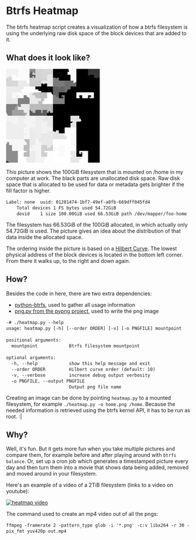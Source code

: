 Btrfs Heatmap
=============

The btrfs heatmap script creates a visualization of how a btrfs filesystem is using the underlying raw disk space of the block devices that are added to it.

## What does it look like?

![100GiB filesystem](doc/example-100gb.png)

This picture shows the 100GiB filesystem that is mounted on /home in my computer at work. The black parts are unallocated disk space. Raw disk space that is allocated to be used for data or metadata gets brighter if the fill factor is higher.

```
Label: none  uuid: 01281474-1bf7-49ef-a8fb-669dff045fd4
    Total devices 1 FS bytes used 54.72GiB
    devid    1 size 100.00GiB used 66.53GiB path /dev/mapper/foo-home
```

The filesystem has 66.53GiB of the 100GiB allocated, in which actually only 54.72GiB is used. The picture gives an idea about the distribution of that data inside the allocated space.

The ordering inside the picture is based on a [Hilbert Curve](https://en.wikipedia.org/wiki/File:Hilbert_curve.svg). The lowest physical address of the block devices is located in the bottom left corner. From there it walks up, to the right and down again.

## How?

Besides the code in here, there are two extra dependencies:

 * [python-btrfs](https://github.com/knorrie/python-btrfs), used to gather all usage information
 * [png.py from the pypng project](https://github.com/drj11/pypng/blob/master/code/png.py), used to write the png image


```
-# ./heatmap.py --help
usage: heatmap.py [-h] [--order ORDER] [-v] [-o PNGFILE] mountpoint

positional arguments:
  mountpoint            Btrfs filesystem mountpoint

optional arguments:
  -h, --help            show this help message and exit
  --order ORDER         Hilbert curve order (default: 10)
  -v, --verbose         increase debug output verbosity
  -o PNGFILE, --output PNGFILE
                        Output png file name
```

Creating an image can be done by pointing `heatmap.py` to a mounted filesystem, for example `./heatmap.py -o home.png /home`. Because the needed information is retrieved using the btrfs kernel API, it has to be run as root. :|

## Why?

Well, it's fun. But it gets more fun when you take multiple pictures and compare them, for example before and after playing around with `btrfs balance`. Or, set up a cron job which generates a timestamped picture every day and then turn them into a movie that shows data being added, removed and moved around in your filesystem.

Here's an example of a video of a 2TiB filesystem (links to a video on youtube):

[![heatmap video](http://img.youtube.com/vi/Qj1lxAasytc/0.jpg)](https://youtu.be/Qj1lxAasytc)

The command used to create an mp4 video out of all the pngs:

```
ffmpeg -framerate 2 -pattern_type glob -i '*.png' -c:v libx264 -r 30 -pix_fmt yuv420p out.mp4
```
